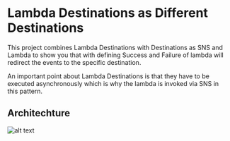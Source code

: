 # Lambda Destinations as Different Destinations

This project combines Lambda Destinations with Destinations as SNS and Lambda to show you that with defining Success and Failure of lambda  will redirect the events to the specific destination.

An important point about Lambda Destinations is that they have to be executed asynchronously which is why the lambda is invoked via SNS in this pattern.

## Architechture

![alt text](https://github.com/panacloud-modern-global-apps/full-stack-serverless-cdk/blob/main/stepxx_lambda_destination/example01_lambda_destination_with_different_destinations/img/lambda-sns.png)

